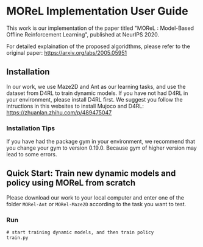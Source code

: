 # MOReL Implementation User Guide

This work is our implementation of the paper titled "MOReL : Model-Based Offline Reinforcement Learning", published at NeurIPS 2020.

For detailed explaination of the proposed algoridthms, please refer to the original paper: https://arxiv.org/abs/2005.05951

## Installation

In our work, we use Maze2D and Ant as our learning tasks, and use the dataset from D4RL to train dynamic models.
If you have not had D4RL in your environment, please install D4RL first. We suggest you follow the intructions in this websites to install Mujoco and D4RL:
https://zhuanlan.zhihu.com/p/489475047

### Installation Tips

If you have had the package gym in your environment, we recommend that you change your gym to version 0.19.0. Because gym of higher version may lead to some errors.

## Quick Start: Train new dynamic models and policy using MOReL from scratch

Please download our work to your local computer and enter one of the folder `MORel-Ant` or `MORel-Maze2D` according to the task you want to test.

### Run
```shell
# start training dynamic models, and then train policy 
train.py
```
